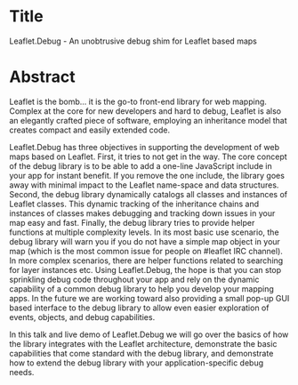 Title
=====

Leaflet.Debug - An unobtrusive debug shim for Leaflet based maps

Abstract
========

Leaflet is the bomb... it is the go-to front-end library for web mapping.  Complex at the core for new developers and hard to debug, Leaflet is also an elegantly crafted piece of software, employing an inheritance model that creates compact and easily extended code.  

Leaflet.Debug has three objectives in supporting the development of web maps based on Leaflet.  First, it tries to not get in the way.  The core concept of the debug library is to be able to add a one-line JavaScript include in your app for instant benefit.  If you remove the one include, the library goes away with minimal impact to the Leaflet name-space and data structures.  Second, the debug library dynamically catalogs all classes and instances of Leaflet classes.  This dynamic tracking of the inheritance chains and instances of classes makes debugging and tracking down issues in your map easy and fast.  Finally, the debug library tries to provide helper functions at multiple complexity levels.  In its most basic use scenario, the debug library will warn you if you do not have a simple map object in your map (which is the most common issue for people on #leaflet IRC channel).  In more complex scenarios, there are helper functions related to searching for layer instances etc.  Using Leaflet.Debug, the hope is that you can stop sprinkling debug code throughout your app and rely on the dynamic capability of a common debug library to help you develop your mapping apps.  In the future we are working toward also providing a small pop-up GUI based interface to the debug library to allow even easier exploration of events, objects, and debug capabilities.  

In this talk and live demo of Leaflet.Debug we will go over the basics of how the library integrates with the Leaflet architecture, demonstrate the basic capabilities that come standard with the debug library, and demonstrate how to extend the debug library with your application-specific debug needs.  
